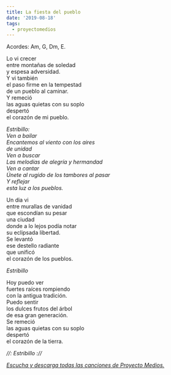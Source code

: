 ```yaml
---
title: La fiesta del pueblo
date: '2019-08-18'
tags:
  - proyectomedios
---
```

Acordes: Am, G, Dm, E.

Lo vi crecer\
entre montañas de soledad\
y espesa adversidad.\
Y vi también\
el paso firme en la tempestad\
de un pueblo al caminar.\
Y remeció\
las aguas quietas con su soplo\
despertó\
el corazón de mi pueblo.  

*Estribillo:*\
*Ven a bailar*\
*Encantemos al viento con los aires*\
*de unidad*\
*Ven a buscar*\
*Las melodías de alegría y hermandad*\
*Ven a cantar*\
*Únete al rugido de los tambores al pasar*\
*Y reflejar*\
*esta luz a los pueblos.*  

Un dia vi\
entre murallas de vanidad\
que escondían su pesar\
una ciudad\
donde a lo lejos podía notar\
su eclipsada libertad.\
Se levantó\
ese destello radiante\
que unificó\
el corazón de los pueblos.  

*Estribillo*  

Hoy puedo ver\
fuertes raíces rompiendo\
con la antigua tradición.\
Puedo sentir\
los dulces frutos del árbol\
de esa gran generación.\
Se remeció\
las aguas quietas con su soplo\
despertó\
el corazón de la tierra.  

*//: Estribillo ://*

*[Escucha y descarga todas las canciones de Proyecto Medios.](https://www.musicaparalatransformacion.com/musica)*
